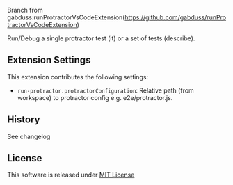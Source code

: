 Branch from gabduss:runProtractorVsCodeExtension(https://github.com/gabduss/runProtractorVsCodeExtension)

Run/Debug a single protractor test (it) or a set of tests (describe).

## Extension Settings

This extension contributes the following settings:

* `run-protractor.protractorConfiguration`: Relative path (from workspace) to protractor config e.g. e2e/protractor.js.

## History
See changelog

## License
This software is released under [MIT License](http://www.opensource.org/licenses/mit-license.php)
